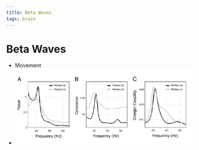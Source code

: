 ```yaml
---
title: Beta Waves
tags: brain
---
```


# Beta Waves
- Movement
- ![im](assets/Pasted%20Image%2020220502161106.png)


































































